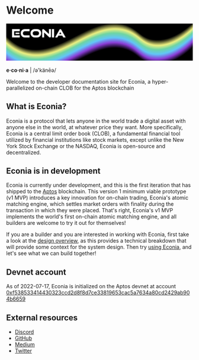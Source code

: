 # Welcome

![](../../.assets/cover-banner.png)

**e·co·ni·a** | /ə'känēə/

Welcome to the developer documentation site for Econia, a hyper-parallelized on-chain CLOB for the Aptos blockchain

## What is Econia?

Econia is a protocol that lets anyone in the world trade a digital asset with anyone else in the world, at whatever price they want.
More specifically, Econia is a central limit order book (CLOB), a fundamental financial tool utilized by financial institutions like stock markets, except unlike the New York Stock Exchange or the NASDAQ, Econia is open-source and decentralized.

## Econia is in development

Econia is currently under development, and this is the first iteration that has shipped to the [Aptos](https://aptos.dev) blockchain.
This version 1 minimum viable prototype (v1 MVP) introduces a key innovation for on-chain trading, Econia's atomic matching engine, which settles market orders with finality during the transaction in which they were placed.
That's right, Econia's v1 MVP implements the world's first on-chain atomic matching engine, and all builders are welcome to try it out for themselves!

If you are a builder and you are interested in working with Econia, first take a look at the [design overview](https://econia.dev/design-overview), as this provides a technical breakdown that will provide some context for the system design.
Then try [using Econia](using.md), and let's see what we can build together!

## Devnet account

As of 2022-07-17, Econia is initialized on the Aptos devnet at account [0xf538533414430323ccd2d8f8d7ce33819653cac5a7634a80cd2429ab904b6659](https://aptos-explorer.netlify.app/account/0xf538533414430323ccd2d8f8d7ce33819653cac5a7634a80cd2429ab904b6659)

## External resources
* [Discord](https://discord.com/invite/Z7gXcMgX8A)
* [GitHub](https://github.com/econia-labs/econia)
* [Medium](https://medium.com/econialabs)
* [Twitter](https://twitter.com/econialabs)